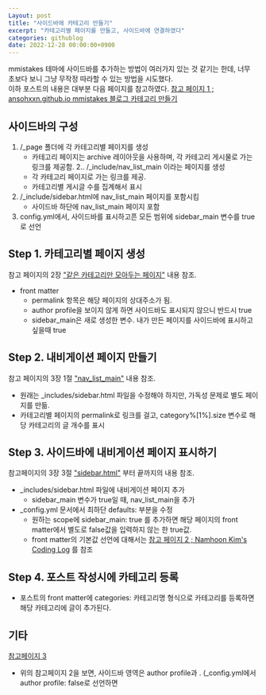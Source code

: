 ```yaml
---
Layout: post
title: "사이드바에 카테고리 만들기"
excerpt: "카테고리별 페이지를 만들고, 사이드바에 연결하였다"
categories: githublog
date: 2022-12-28 00:00:00+0900
---
```


mmistakes 테마에 사이드바를 추가하는 방법이 여러가지 있는 것 같기는 한데, 너무 초보다 보니 그냥 무작정 따라할 수 있는 방법을 시도했다.    
이하 포스트의 내용은 대부분 다음 페이지를 참고하였다.
[참고 페이지 1 ; ansohxxn.github.io mmistakes 블로그 카테고리 만들기](https://ansohxxn.github.io/blog/category/)  

## 사이드바의 구성

1. /_page 폴더에 각 카테고리별 페이지를 생성
   * 카테고리 페이지는 archive 레이아웃을 사용하며, 각 카테고리 게시물로 가는 링크를 제공함.
2.. /_include/nav_list_main 이라는 페이지를 생성
   * 각 카테고리 페이지로 가는 링크를 제공.
   * 카테고리별 게시글 수를 집계해서 표시
3. /_include/sidebar.html에 nav_list_main 페이지를 포함시킴
   * 사이드바 하단에 nav_list_main 페이지 포함
4. config.yml에서, 사이드바를 표시하고픈 모든 범위에 sidebar_main 변수를 true로 선언

## Step 1. 카테고리별 페이지 생성  

참고 페이지의 2장 ["같은 카테고리만 모아두는 페이지"](https://ansohxxn.github.io/blog/category/#2%EF%B8%8F%E2%83%A3-%EA%B0%99%EC%9D%80-%EC%B9%B4%ED%85%8C%EA%B3%A0%EB%A6%AC%EB%A7%8C-%EB%AA%A8%EC%95%84%EB%91%90%EB%8A%94-%ED%8E%98%EC%9D%B4%EC%A7%80) 내용 참조.  

* front matter
   * permalink 항목은 해당 페이지의 상대주소가 됨.
   * author profile을 보이지 않게 하면 사이드바도 표시되지 않으니 반드시 true
   * sidebar_main은 새로 생성한 변수. 내가 만든 페이지를 사이드바에 표시하고 싶을때 true

## Step 2. 내비게이션 페이지 만들기

참고 페이지의 3장 1절 ["nav_list_main"](https://ansohxxn.github.io/blog/category/#nav_list_main) 내용 참조.  
  
* 원래는 _includes/sidebar.html 파일을 수정해야 하지만, 가독성 문제로 별도 페이지를 만듦.
* 카테고리별 페이지의 permalink로 링크를 걸고, category%[1%].size 변수로 해당 카테고리의 글 개수를 표시

## Step 3. 사이드바에 내비게이션 페이지 표시하기

참고페이지의 3장 3절 ["sidebar.html"](https://ansohxxn.github.io/blog/category/#sidebarhtml) 부터 끝까지의 내용 참조.  

* _includes/sidebar.html 파일에 내비게이션 페이지 추가
   * sidebar_main 변수가 true일 때, nav_list_main을 추가
* _config.yml 문서에서 최하단 defaults: 부분을 수정
   * 원하는 scope에 sidebar_main: true 를 추가하면 해당 페이지의 front matter에서 별도로 false값을 입력하지 않는 한 true값.
   * front matter의 기본값 선언에 대해서는 [참고 페이지 2 ; Namhoon Kim's Coding Log](https://namhoon.kim/2017/03/12/jekyll/006/) 를 참조

  
## Step 4. 포스트 작성시에 카테고리 등록

* 포스트의 front matter에 categories: 카테고리명 형식으로 카테고리를 등록하면 해당 카테고리에 글이 추가된다.

## 기타 

[참고페이지 3](https://x2info.github.io/minimal-mistakes/카테고리_만들기)  
* 위의 참고페이지 2을 보면, 사이드바 영역은 author profile과 . (_config.yml에서 author profile: false로 선언하면 
